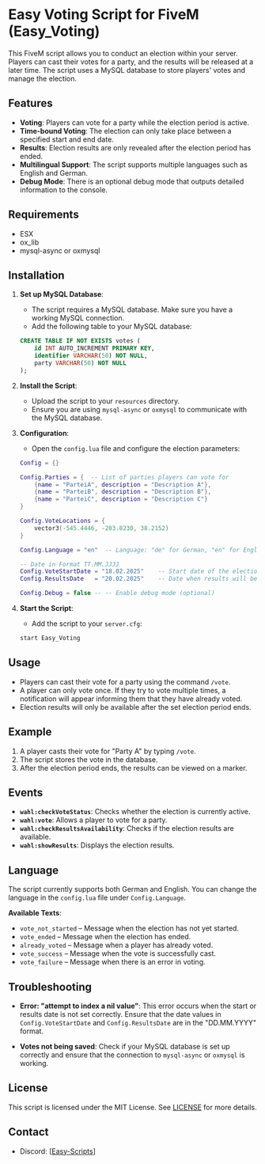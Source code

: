 # Easy Voting Script for FiveM (Easy_Voting)

This FiveM script allows you to conduct an election within your server. Players can cast their votes for a party, and the results will be released at a later time. The script uses a MySQL database to store players' votes and manage the election.

## Features

- **Voting**: Players can vote for a party while the election period is active.
- **Time-bound Voting**: The election can only take place between a specified start and end date.
- **Results**: Election results are only revealed after the election period has ended.
- **Multilingual Support**: The script supports multiple languages such as English and German.
- **Debug Mode**: There is an optional debug mode that outputs detailed information to the console.

## Requirements
- ESX
- ox_lib
- mysql-async or oxmysql


## Installation

1. **Set up MySQL Database**:
    - The script requires a MySQL database. Make sure you have a working MySQL connection.
    - Add the following table to your MySQL database:

    ```sql
    CREATE TABLE IF NOT EXISTS votes (
        id INT AUTO_INCREMENT PRIMARY KEY,
        identifier VARCHAR(50) NOT NULL,
        party VARCHAR(50) NOT NULL
    );
    ```

2. **Install the Script**:
    - Upload the script to your `resources` directory.
    - Ensure you are using `mysql-async` or `oxmysql` to communicate with the MySQL database.

3. **Configuration**:
    - Open the `config.lua` file and configure the election parameters:

    ```lua
    Config = {}

    Config.Parties = {  -- List of parties players can vote for
        {name = "ParteiA", description = "Description A"},
        {name = "ParteiB", description = "Description B"},
        {name = "ParteiC", description = "Description C"}
    }

    Config.VoteLocations = {
        vector3(-545.4446, -203.8230, 38.2152)
    }

    Config.Language = "en"  -- Language: "de" for German, "en" for English

    -- Date in Format TT.MM.JJJJ
    Config.VoteStartDate = "18.02.2025"    -- Start date of the election
    Config.ResultsDate   = "20.02.2025"    -- Date when results will be released

    Config.Debug = false -- -- Enable debug mode (optional)
    ```

4. **Start the Script**:
    - Add the script to your `server.cfg`:

    ```bash
    start Easy_Voting
    ```

## Usage

- Players can cast their vote for a party using the command `/vote`.
- A player can only vote once. If they try to vote multiple times, a notification will appear informing them that they have already voted.
- Election results will only be available after the set election period ends.

## Example

1. A player casts their vote for "Party A" by typing `/vote`.
2. The script stores the vote in the database.
3. After the election period ends, the results can be viewed on a marker.

## Events

- **`wahl:checkVoteStatus`**: Checks whether the election is currently active.
- **`wahl:vote`**: Allows a player to vote for a party.
- **`wahl:checkResultsAvailability`**: Checks if the election results are available.
- **`wahl:showResults`**: Displays the election results.

## Language

The script currently supports both German and English. You can change the language in the `config.lua` file under `Config.Language`.

**Available Texts**:
- `vote_not_started` – Message when the election has not yet started.
- `vote_ended` – Message when the election has ended.
- `already_voted` – Message when a player has already voted.
- `vote_success` – Message when the vote is successfully cast.
- `vote_failure` – Message when there is an error in voting.

## Troubleshooting

- **Error: "attempt to index a nil value"**: This error occurs when the start or results date is not set correctly. Ensure that the date values in `Config.VoteStartDate` and `Config.ResultsDate` are in the "DD.MM.YYYY" format.
  
- **Votes not being saved**: Check if your MySQL database is set up correctly and ensure that the connection to `mysql-async` or `oxmysql` is working.

## License

This script is licensed under the MIT License. See [LICENSE](LICENSE) for more details.

## Contact

- Discord: [[Easy-Scripts](https://discord.gg/hnuf3hTyse)]
